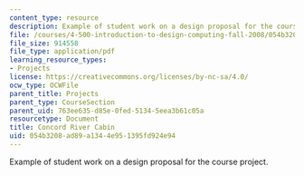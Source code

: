 ```yaml
---
content_type: resource
description: Example of student work on a design proposal for the course project.
file: /courses/4-500-introduction-to-design-computing-fall-2008/054b3208ad89a1344e951395fd924e94_assn1_3.pdf
file_size: 914558
file_type: application/pdf
learning_resource_types:
- Projects
license: https://creativecommons.org/licenses/by-nc-sa/4.0/
ocw_type: OCWFile
parent_title: Projects
parent_type: CourseSection
parent_uid: 763ee635-d85e-0fed-5134-5eea3b61c05a
resourcetype: Document
title: Concord River Cabin
uid: 054b3208-ad89-a134-4e95-1395fd924e94
---
```

Example of student work on a design proposal for the course project.